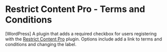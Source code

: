 # Restrict Content Pro - Terms and Conditions
[WordPress] A plugin that adds a required checkbox for users registering with the [Restrict Content Pro](https://github.com/pippinsplugins/Restrict-Content-Pro) plugin. Options include add a link to terms and conditions and changing the label.  

    
